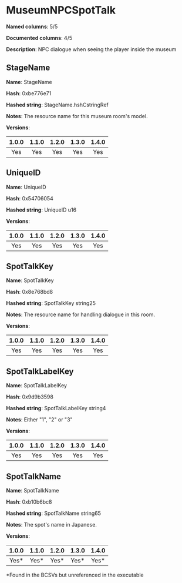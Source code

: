 # MuseumNPCSpotTalk
**Named columns**: 5/5

**Documented columns**: 4/5

**Description**: NPC dialogue when seeing the player inside the museum
## StageName

**Name**: StageName

**Hash**: 0xbe776e71

**Hashed string**: StageName.hshCstringRef

**Notes**: The resource name for this museum room's model.

**Versions**: 

 | 1.0.0 | 1.1.0 | 1.2.0 | 1.3.0 | 1.4.0 |
|:--:|:--:|:--:|:--:|:--:|
| Yes | Yes | Yes | Yes | Yes | 


## UniqueID

**Name**: UniqueID

**Hash**: 0x54706054

**Hashed string**: UniqueID u16

**Versions**: 

 | 1.0.0 | 1.1.0 | 1.2.0 | 1.3.0 | 1.4.0 |
|:--:|:--:|:--:|:--:|:--:|
| Yes | Yes | Yes | Yes | Yes | 


## SpotTalkKey

**Name**: SpotTalkKey

**Hash**: 0x8e768bd8

**Hashed string**: SpotTalkKey string25

**Notes**: The resource name for handling dialogue in this room.

**Versions**: 

 | 1.0.0 | 1.1.0 | 1.2.0 | 1.3.0 | 1.4.0 |
|:--:|:--:|:--:|:--:|:--:|
| Yes | Yes | Yes | Yes | Yes | 


## SpotTalkLabelKey

**Name**: SpotTalkLabelKey

**Hash**: 0x9d9b3598

**Hashed string**: SpotTalkLabelKey string4

**Notes**: Either "1", "2" or "3"

**Versions**: 

 | 1.0.0 | 1.1.0 | 1.2.0 | 1.3.0 | 1.4.0 |
|:--:|:--:|:--:|:--:|:--:|
| Yes | Yes | Yes | Yes | Yes | 


## SpotTalkName

**Name**: SpotTalkName

**Hash**: 0xb10b6bc8

**Hashed string**: SpotTalkName string65

**Notes**: The spot's name in Japanese.

**Versions**: 

 | 1.0.0 | 1.1.0 | 1.2.0 | 1.3.0 | 1.4.0 |
|:--:|:--:|:--:|:--:|:--:|
| Yes* | Yes* | Yes* | Yes* | Yes* | 

*Found in the BCSVs but unreferenced in the executable

